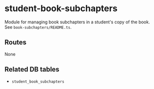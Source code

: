 # student-book-subchapters

Module for managing book subchapters in a student's copy of the book. See `book-subchapters/README.ts`.

## Routes

None

## Related DB tables
- `student_book_subchapters`
